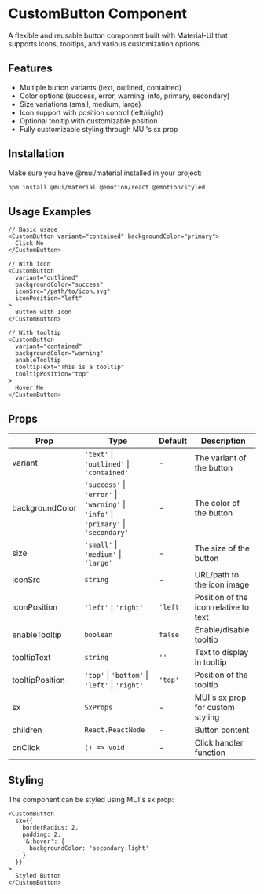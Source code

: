 # CustomButton Component

A flexible and reusable button component built with Material-UI that supports icons, tooltips, and various customization options.

## Features

- Multiple button variants (text, outlined, contained)
- Color options (success, error, warning, info, primary, secondary)
- Size variations (small, medium, large)
- Icon support with position control (left/right)
- Optional tooltip with customizable position
- Fully customizable styling through MUI's sx prop

## Installation

Make sure you have @mui/material installed in your project:

```bash
npm install @mui/material @emotion/react @emotion/styled
```

## Usage Examples

```
// Basic usage
<CustomButton variant="contained" backgroundColor="primary">
  Click Me
</CustomButton>

// With icon
<CustomButton 
  variant="outlined" 
  backgroundColor="success"
  iconSrc="/path/to/icon.svg"
  iconPosition="left"
>
  Button with Icon
</CustomButton>

// With tooltip
<CustomButton 
  variant="contained"
  backgroundColor="warning"
  enableTooltip
  tooltipText="This is a tooltip"
  tooltipPosition="top"
>
  Hover Me
</CustomButton>
```

## Props

| Prop | Type | Default | Description |
|------|------|---------|-------------|
| variant | `'text'` \| `'outlined'` \| `'contained'` | - | The variant of the button |
| backgroundColor | `'success'` \| `'error'` \| `'warning'` \| `'info'` \| `'primary'` \| `'secondary'` | - | The color of the button |
| size | `'small'` \| `'medium'` \| `'large'` | - | The size of the button |
| iconSrc | `string` | - | URL/path to the icon image |
| iconPosition | `'left'` \| `'right'` | `'left'` | Position of the icon relative to text |
| enableTooltip | `boolean` | `false` | Enable/disable tooltip |
| tooltipText | `string` | `''` | Text to display in tooltip |
| tooltipPosition | `'top'` \| `'bottom'` \| `'left'` \| `'right'` | `'top'` | Position of the tooltip |
| sx | `SxProps` | - | MUI's sx prop for custom styling |
| children | `React.ReactNode` | - | Button content |
| onClick | `() => void` | - | Click handler function |

## Styling

The component can be styled using MUI's sx prop:

```
<CustomButton 
  sx={{
    borderRadius: 2,
    padding: 2,
    '&:hover': {
      backgroundColor: 'secondary.light'
    }
  }}
>
  Styled Button
</CustomButton>
```
